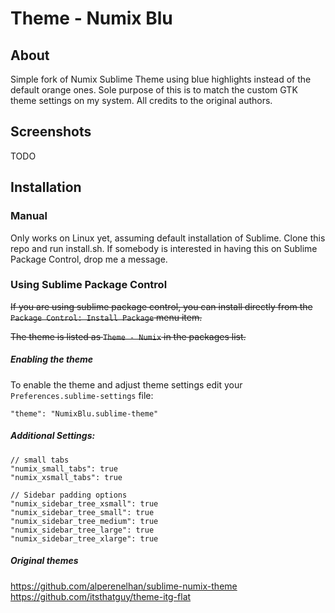# Theme - Numix Blu

## About

Simple fork of Numix Sublime Theme using blue highlights instead of the default orange ones. Sole purpose of this is to 
match the custom GTK theme settings on my system. All credits to the original authors.

## Screenshots

TODO

## Installation

### Manual

Only works on Linux yet, assuming default installation of Sublime. Clone this repo and run install.sh. If somebody is 
interested in having this on Sublime Package Control, drop me a message.

### Using Sublime Package Control

~~If you are using sublime package control, you can install directly from the `Package Control: Install Package` menu item.~~

~~The theme is listed as `Theme - Numix` in the packages list.~~

##### Enabling the theme

To enable the theme and adjust theme settings edit your `Preferences.sublime-settings` file:

    "theme": "NumixBlu.sublime-theme"

##### Additional Settings:

    // small tabs
    "numix_small_tabs": true
    "numix_xsmall_tabs": true

    // Sidebar padding options
    "numix_sidebar_tree_xsmall": true
    "numix_sidebar_tree_small": true
    "numix_sidebar_tree_medium": true
    "numix_sidebar_tree_large": true
    "numix_sidebar_tree_xlarge": true
    

##### Original themes

https://github.com/alperenelhan/sublime-numix-theme
https://github.com/itsthatguy/theme-itg-flat

